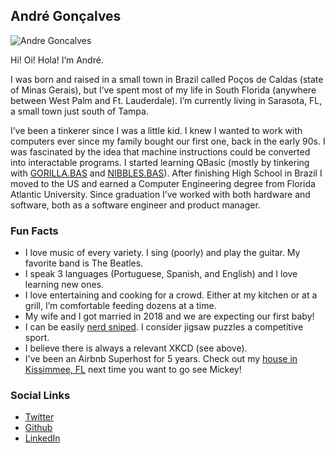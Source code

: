 ## André Gonçalves

![Andre Goncalves](https://andreg.dev/assets/images/portrait-small.jpg)

Hi! Oi! Hola! I’m André. 

I was born and raised in a small town in Brazil called Poços de Caldas (state of Minas Gerais), but I’ve spent most of my life in South Florida (anywhere between West Palm and Ft. Lauderdale). I’m currently living in Sarasota, FL, a small town just south of Tampa.

I’ve been a tinkerer since I was a little kid. I knew I wanted to work with computers ever since my family bought our first one, back in the early 90s. I was fascinated by the idea that machine instructions could be converted into interactable programs. I started learning QBasic (mostly by tinkering with [GORILLA.BAS](https://en.wikipedia.org/wiki/Gorillas_(video_game)) and [NIBBLES.BAS](https://en.wikipedia.org/wiki/Nibbles_(video_game))). After finishing High School in Brazil I moved to the US and earned a Computer Engineering degree from Florida Atlantic University. Since graduation I’ve worked with both hardware and software, both as a software engineer and product manager.

### Fun Facts

- I love music of every variety. I sing (poorly) and play the guitar. My favorite band is The Beatles.
- I speak 3 languages (Portuguese, Spanish, and English) and I love learning new ones.
- I love entertaining and cooking for a crowd. Either at my kitchen or at a grill, I’m comfortable feeding dozens at a time.
- My wife and I got married in 2018 and we are expecting our first baby! 
- I can be easily [nerd sniped](https://xkcd.com/356/). I consider jigsaw puzzles a competitive sport.
- I believe there is always a relevant XKCD (see above).
- I've been an Airbnb Superhost for 5 years. Check out my [house in Kissimmee, FL](https://www.airbnb.com/rooms/4736497) next time you want to go see Mickey!

### Social Links

- [Twitter](https://twitter.com/andregce)
- [Github](https://github.com/andregce)
- [LinkedIn](https://www.linkedin.com/in/andregce/)

